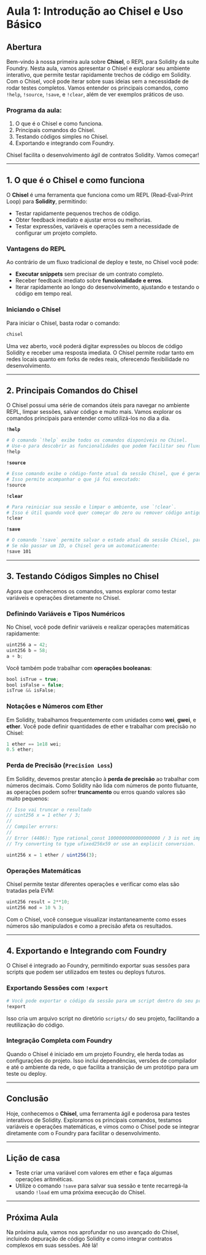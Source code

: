 # Aula 1: Introdução ao Chisel e Uso Básico

## Abertura

Bem-vindo à nossa primeira aula sobre **Chisel**, o REPL para Solidity da suíte Foundry. Nesta aula, vamos apresentar o Chisel e explorar seu ambiente interativo, que permite testar rapidamente trechos de código em Solidity. Com o Chisel, você pode iterar sobre suas ideias sem a necessidade de rodar testes completos. Vamos entender os principais comandos, como `!help`, `!source`, `!save`, e `!clear`, além de ver exemplos práticos de uso.

### Programa da aula:

1. O que é o Chisel e como funciona.
2. Principais comandos do Chisel.
3. Testando códigos simples no Chisel.
4. Exportando e integrando com Foundry.

Chisel facilita o desenvolvimento ágil de contratos Solidity. Vamos começar!

---

## 1. O que é o Chisel e como funciona

O **Chisel** é uma ferramenta que funciona como um REPL (Read-Eval-Print Loop) para **Solidity**, permitindo:

- Testar rapidamente pequenos trechos de código.
- Obter feedback imediato e ajustar erros ou melhorias.
- Testar expressões, variáveis e operações sem a necessidade de configurar um projeto completo.

### Vantagens do REPL

Ao contrário de um fluxo tradicional de deploy e teste, no Chisel você pode:

- **Executar snippets** sem precisar de um contrato completo.
- Receber feedback imediato sobre **funcionalidade e erros**.
- Iterar rapidamente ao longo do desenvolvimento, ajustando e testando o código em tempo real.

### Iniciando o Chisel

Para iniciar o Chisel, basta rodar o comando:

```bash
chisel
```

Uma vez aberto, você poderá digitar expressões ou blocos de código Solidity e receber uma resposta imediata. O Chisel permite rodar tanto em redes locais quanto em forks de redes reais, oferecendo flexibilidade no desenvolvimento.

---

## 2. Principais Comandos do Chisel

O Chisel possui uma série de comandos úteis para navegar no ambiente REPL, limpar sessões, salvar código e muito mais. Vamos explorar os comandos principais para entender como utilizá-los no dia a dia.

**`!help`**

```bash
# O comando `!help` exibe todos os comandos disponíveis no Chisel.
# Use-o para descobrir as funcionalidades que podem facilitar seu fluxo de trabalho:
!help
```

**`!source`**

```bash
# Esse comando exibe o código-fonte atual da sessão Chisel, que é gerado conforme você insere o código Solidity.
# Isso permite acompanhar o que já foi executado:
!source
```

**`!clear`**

```bash
# Para reiniciar sua sessão e limpar o ambiente, use `!clear`.
# Isso é útil quando você quer começar do zero ou remover código antigo:
!clear
```

**`!save`**

```bash
# O comando `!save` permite salvar o estado atual da sessão Chisel, para que você possa retomá-la mais tarde.
# Se não passar um ID, o Chisel gera um automaticamente:
!save 101
```

---

## 3. Testando Códigos Simples no Chisel

Agora que conhecemos os comandos, vamos explorar como testar variáveis e operações diretamente no Chisel.

### Definindo Variáveis e Tipos Numéricos

No Chisel, você pode definir variáveis e realizar operações matemáticas rapidamente:

```js
uint256 a = 42;
uint256 b = 58;
a + b;
```

Você também pode trabalhar com **operações booleanas**:

```js
bool isTrue = true;
bool isFalse = false;
isTrue && isFalse;
```

### Notações e Números com Ether

Em Solidity, trabalhamos frequentemente com unidades como **wei**, **gwei**, e **ether**. Você pode definir quantidades de ether e trabalhar com precisão no Chisel:

```js
1 ether == 1e18 wei;
0.5 ether;
```

### Perda de Precisão (`Precision Loss`)

Em Solidity, devemos prestar atenção à **perda de precisão** ao trabalhar com números decimais. Como Solidity não lida com números de ponto flutuante, as operações podem sofrer **truncamento** ou erros quando valores são muito pequenos:

```js
// Isso vai truncar o resultado
// uint256 x = 1 ether / 3;
// 
// Compiler errors:
// 
// Error (4486): Type rational_const 1000000000000000000 / 3 is not implicitly convertible to expected type uint256.
// Try converting to type ufixed256x59 or use an explicit conversion.

uint256 x = 1 ether / uint256(3);
```

### Operações Matemáticas

Chisel permite testar diferentes operações e verificar como elas são tratadas pela EVM:

```js
uint256 result = 2**10;
uint256 mod = 10 % 3;
```

Com o Chisel, você consegue visualizar instantaneamente como esses números são manipulados e como a precisão afeta os resultados.

---

## 4. Exportando e Integrando com Foundry

O Chisel é integrado ao Foundry, permitindo exportar suas sessões para scripts que podem ser utilizados em testes ou deploys futuros.

### Exportando Sessões com `!export`

```bash
# Você pode exportar o código da sessão para um script dentro do seu projeto Foundry
!export
```

Isso cria um arquivo script no diretório `scripts/` do seu projeto, facilitando a reutilização do código.

### Integração Completa com Foundry

Quando o Chisel é iniciado em um projeto Foundry, ele herda todas as configurações do projeto. Isso inclui dependências, versões de compilador e até o ambiente da rede, o que facilita a transição de um protótipo para um teste ou deploy.

---

## Conclusão

Hoje, conhecemos o **Chisel**, uma ferramenta ágil e poderosa para testes interativos de Solidity. Exploramos os principais comandos, testamos variáveis e operações matemáticas, e vimos como o Chisel pode se integrar diretamente com o Foundry para facilitar o desenvolvimento.

---

## Lição de casa

- Teste criar uma variável com valores em ether e faça algumas operações aritméticas.
- Utilize o comando `!save` para salvar sua sessão e tente recarregá-la usando `!load` em uma próxima execução do Chisel.

---

## Próxima Aula

Na próxima aula, vamos nos aprofundar no uso avançado do Chisel, incluindo depuração de código Solidity e como integrar contratos complexos em suas sessões. Até lá!
